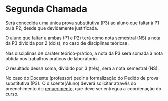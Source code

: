 # Segunda Chamada

Será concedida  uma única prova substitutiva (P3) ao aluno que  faltar à P1 ou à P2, desde que devidamente justificada.

O aluno que faltar a ambas (P1 e P2) terá como nota semestral (NS) a nota da P3  dividida por 2 (dois), no  caso de disciplinas teóricas.

Nas disciplinas de caráter teórico-prático, a nota da P3 será somada à nota obtida nos trabalhos práticos de laboratório.

O resultado dessa soma, dividido por 3 (três), será a nota semestral (NS).

No caso do Docente (professor) pedir a formalização do Pedido de prova substitutiva (P3). O discente(Aluno) deverá solicitar através do preenchimento do [requerimento,](https://cefet-rj.br/attachments/article/3488/Requerimento%20de%202a%20chamada%20de%20prova.pdf) que deve ser entregua a coordenação do curso.
